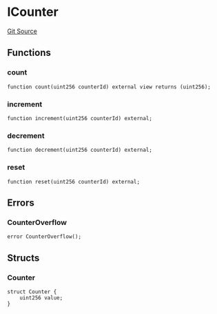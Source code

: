 # ICounter
[Git Source](https://github.com/partyscript/solstarter/blob/a55d32ccd0d67c5b3d382a48012977f2ba04180f/contracts/interfaces/ICounter.sol)


## Functions
### count


```solidity
function count(uint256 counterId) external view returns (uint256);
```

### increment


```solidity
function increment(uint256 counterId) external;
```

### decrement


```solidity
function decrement(uint256 counterId) external;
```

### reset


```solidity
function reset(uint256 counterId) external;
```

## Errors
### CounterOverflow

```solidity
error CounterOverflow();
```

## Structs
### Counter

```solidity
struct Counter {
    uint256 value;
}
```

